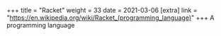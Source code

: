 +++
title = "Racket"
weight = 33
date = 2021-03-06
[extra]
link = "https://en.wikipedia.org/wiki/Racket_(programming_language)"
+++
A programming language


